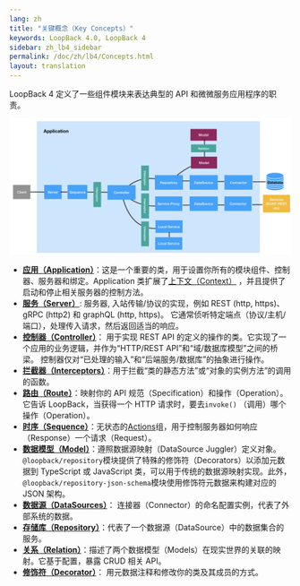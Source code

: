 ```yaml
---
lang: zh
title: "关键概念（Key Concepts）"
keywords: LoopBack 4.0, LoopBack 4
sidebar: zh_lb4_sidebar
permalink: /doc/zh/lb4/Concepts.html
layout: translation
---
```


LoopBack 4 定义了一些组件模块来表达典型的 API 和微微服务应用程序的职责。

![Key concepts overview diagram](imgs/key-concepts-overview-diagram.png)

- [**应用（Application）**](Application.md)：这是一个重要的类，用于设置你所有的模块组件、控制器、服务器和绑定。Application 类扩展了[上下文（Context）](Context.md) ，并且提供了启动和停止相关服务器的控制方法。
- [**服务（Server）**](Server.md): 服务器, 入站传输/协议的实现，例如 REST (http, https)、gRPC (http2) 和 graphQL (http, https)。 它通常侦听特定端点（协议/主机/端口），处理传入请求，然后返回适当的响应。
- [**控制器（Controller）**](Controllers.md)： 用于实现 REST API 的定义的操作的类。它实现了一个应用的业务逻辑，并作为“HTTP/REST API”和“域/数据库模型”之间的桥梁。 控制器仅对“已处理的输入”和“后端服务/数据库”的抽象进行操作。
- [**拦截器（Interceptors）**](Interceptors.md)：用于拦截“类的静态方法”或“对象的实例方法”的调用的函数。
- [**路由（Route）**](Routes.md)：映射你的 API 规范（Specification）和操作（Operation）。它告诉 LoopBack，当获得一个 HTTP 请求时，要去`invoke()` （调用）哪个操作（Operation）。
- [**时序（Sequence）**](Sequence.md)：无状态的[Actions](Sequence.md#actions)组，用于控制服务器如何响应（Response）一个请求（Request）。
- [**数据模型（Model）**](Model.md)：遵照数据源映射（DataSource Juggler）定义对象。`@loopback/repository`模块提供了特殊的修饰符（Decorators）以添加元数据到 TypeScript 或 JavaScript 类，可以用于传统的数据源映射实现。此外，`@loopback/repository-json-schema`模块使用修饰符元数据来构建对应的 JSON 架构。
- [**数据源（DataSources）**](DataSources.md)： 连接器（Connector）的命名配置实例，代表了外部系统的数据。
- [**存储库（Repository）**](Repositories.md)：代表了一个数据源（DataSource）中的数据集合的服务。
- [**关系（Relation）**](Relations.md)：描述了两个数据模型（Models）在现实世界的关联的映射。它基于配置，暴露 CRUD 相关 API。
- [**修饰符（Decorator）**](Decorators.md)： 用元数据注释和修改你的类及其成员的方式。
